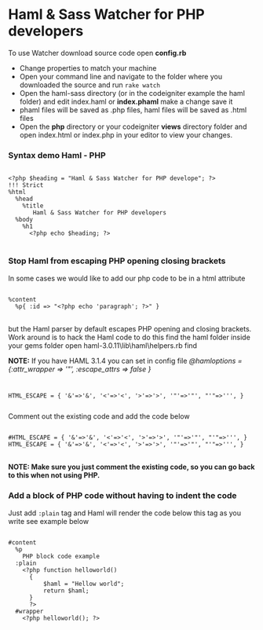 <h1> Haml &amp; Sass Watcher for PHP developers </h1>
<p>
To use Watcher download source code open <strong>config.rb</strong>
</p>
<ul>
<li>Change properties to match your machine</li>
<li>Open your command line and navigate to the folder where you downloaded the source and run <code>rake watch</code></li>
<li>Open the haml-sass directory (or in the codeigniter example the haml folder) and edit index.haml or <strong>index.phaml</strong> make a change save it</li>
<li>phaml files will be saved as .php files, haml files will be saved as .html files</li>
<li>Open the <strong>php</strong> directory or your codeigniter <strong>views</strong> directory folder and open index.html or index.php in your editor to view your changes.</li>
</ul>

<h3>Syntax demo Haml - PHP</h3>
<pre>
<code>
&lt;?php $heading = "Haml & Sass Watcher for PHP develope"; ?&gt;
!!! Strict
%html
  %head
    %title
       Haml &amp; Sass Watcher for PHP developers
  %body
    %h1
      &lt;?php echo $heading; ?&gt;
</code>
</pre>
<h3>Stop Haml from escaping PHP opening closing brackets</h3>
<p>
In some cases we would like to add our php code to be in a html attribute 
</p>
<pre>
<code>
%content
  %p{ :id => "&lt;?php echo 'paragraph'; ?&gt;" }
</code>
</pre>
<p>
but the Haml parser by default escapes PHP opening and closing brackets.
Work around is to hack the Haml code to do this find the haml folder inside your gems folder open haml-3.0.11\lib\haml\helpers.rb find
</p>
<p>
<strong>NOTE:</strong> If you have  HAML 3.1.4 you can set in config file <em>@hamloptions = {:attr_wrapper => '"', :escape_attrs => false }</em>

</p>
<code>
<pre>
HTML_ESCAPE = { '&'=>'&amp;', '<'=>'&lt;', '>'=>'&gt;', '"'=>'&quot;', "'"=>'&#039;', }
</pre>
</code>
Comment out the existing code and add the code below
<pre>
<code>
#HTML_ESCAPE = { '&'=>'&amp;', '<'=>'&lt;', '>'=>'&gt;', '"'=>'&quot;', "'"=>'&#039;', }
HTML_ESCAPE = { '&'=>'&amp;', '<'=>'<', '>'=>'>', '"'=>'&quot;', "'"=>'&#039;', }
</code>
</pre>
<strong>NOTE: Make sure you just comment the existing code, so you can go back to this when not using PHP.</strong>

<h3>Add a block of PHP code without having to indent the code</h3>

<p>
Just add <code>:plain</code> tag and Haml will render the code below this tag as you write see example below
</p>

<pre><code>
#content
  %p
    PHP block code example
  :plain
    &lt;?php function helloworld()
      {
          $haml = "Hellow world";
          return $haml;
      }
      ?&gt;
  #wrapper
    &lt;?php helloworld(); ?&gt;
</code></pre>
